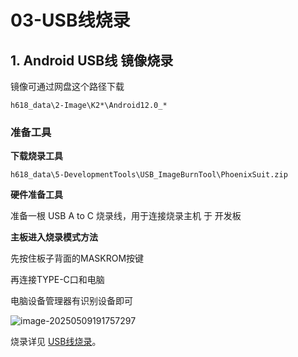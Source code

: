 # 03-USB线烧录

## 1. Android USB线 镜像烧录

镜像可通过网盘这个路径下载

``` 
h618_data\2-Image\K2*\Android12.0_*
```



### 准备工具

**下载烧录工具**

```
h618_data\5-DevelopmentTools\USB_ImageBurnTool\PhoenixSuit.zip
```

**硬件准备工具**

准备一根 USB A to C 烧录线，用于连接烧录主机 于 开发板



**主板进入烧录模式方法**

先按住板子背面的MASKROM按键 

再连接TYPE-C口和电脑

电脑设备管理器有识别设备即可

![image-20250509191757297](http://tanzhtanzh.oss-cn-shenzhen.aliyuncs.com/img/image-20250509191757297.png)

烧录详见 [USB线烧录](../../../common/zh/全志烧录/USB线烧录.md)。
